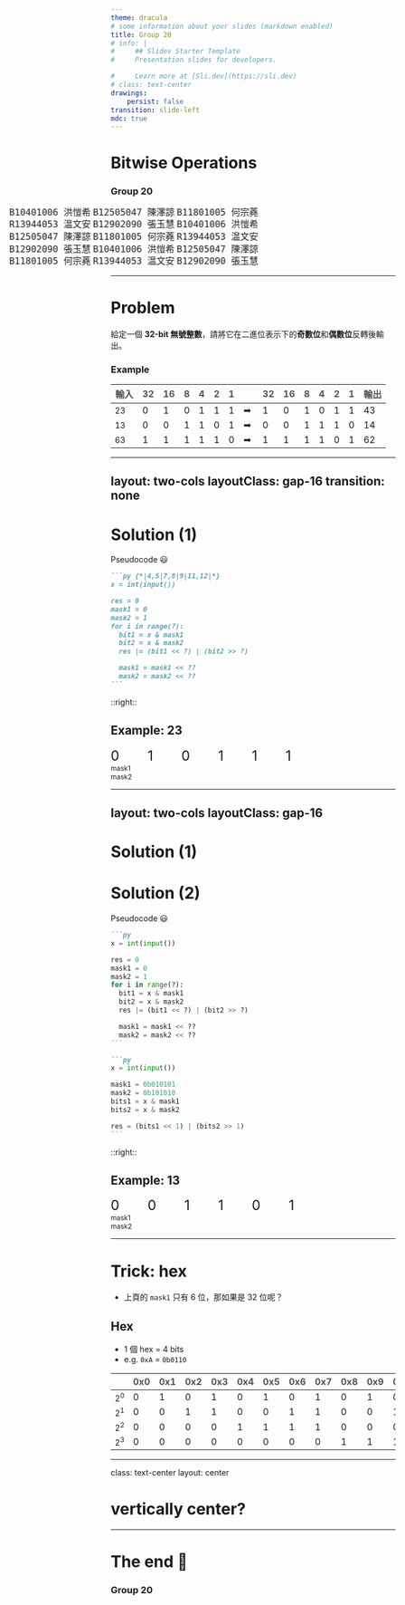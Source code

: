 ```yaml
---
theme: dracula
# some information about your slides (markdown enabled)
title: Group 20
# info: |
#     ## Slidev Starter Template
#     Presentation slides for developers.

#     Learn more at [Sli.dev](https://sli.dev)
# class: text-center
drawings:
    persist: false
transition: slide-left
mdc: true
---
```


<style>
  @keyframes marquee {
    from {
      transform: translateX(calc(-33% - 14px));
    }
    to {
      transform: translateX(0);
    }
  }

  :root{
    /* --duration: 10000000s; */
    --duration: 12s;

  }
</style>

# Bitwise Operations

### Group 20

<div class="fixed left-0 bottom-0 w-[100%] h-[100vh] overflow-hidden h-fit-content">
<div style='animation: marquee var(--duration) linear infinite;' class='absolute bottom-5 [&>*]:flex-1 [&>*]:text-nowrap	 left-0  flex mr-5 gap-5 items-center'>
  <kbd style="font-size: 1rem; line-height:1.35rem;">B10401006 洪愷希</kbd>
  <kbd style="font-size: 1rem; line-height:1.35rem;">B12505047 陳澤諒</kbd>
  <kbd style="font-size: 1rem; line-height:1.35rem;">B11801005 何宗蕘</kbd>
  <kbd style="font-size: 1rem; line-height:1.35rem;">R13944053 温文安</kbd>
  <kbd style="font-size: 1rem; line-height:1.35rem;">B12902090 張玉慧</kbd>
  <kbd style="font-size: 1rem; line-height:1.35rem;">B10401006 洪愷希</kbd>
  <kbd style="font-size: 1rem; line-height:1.35rem;">B12505047 陳澤諒</kbd>
  <kbd style="font-size: 1rem; line-height:1.35rem;">B11801005 何宗蕘</kbd>
  <kbd style="font-size: 1rem; line-height:1.35rem;">R13944053 温文安</kbd>
  <kbd style="font-size: 1rem; line-height:1.35rem;">B12902090 張玉慧</kbd>
  <kbd style="font-size: 1rem; line-height:1.35rem;">B10401006 洪愷希</kbd>
  <kbd style="font-size: 1rem; line-height:1.35rem;">B12505047 陳澤諒</kbd>
  <kbd style="font-size: 1rem; line-height:1.35rem;">B11801005 何宗蕘</kbd>
  <kbd style="font-size: 1rem; line-height:1.35rem;">R13944053 温文安</kbd>
  <kbd style="font-size: 1rem; line-height:1.35rem;">B12902090 張玉慧</kbd>
</div>
</div>

---

# Problem

給定一個 **32-bit 無號整數**，請將它在二進位表示下的**奇數位**和**偶數位**反轉後輸出。

### Example

<style>
  thead {
    opacity: 0.75;
    font-size: 1rem;
  }
  tbody {
    td:nth-child(3) ,
    td:nth-child(5) ,
    td:nth-child(7) ,
    td:nth-child(9) ,
    td:nth-child(11) ,
    td:nth-child(13) ,
    {
      color: var(--red);
    }

    td:nth-child(2) ,
    td:nth-child(4) ,
    td:nth-child(6) ,
    td:nth-child(8) ,
    td:nth-child(10) ,
    td:nth-child(12) ,
    td:nth-child(14) ,
    {
      color: var(--cyan);
    }
  
  }
</style>

| 輸入 | 32  | 16  | 8   | 4   | 2   | 1   |      | 32  | 16  | 8   | 4   | 2   | 1   | 輸出 |
| ---- | --- | --- | --- | --- | --- | --- | ---- | --- | --- | --- | --- | --- | --- | ---- |
| 23   | 0   | 1   | 0   | 1   | 1   | 1   | ➡ ️ | 1   | 0   | 1   | 0   | 1   | 1   | 43   |
| 13   | 0   | 0   | 1   | 1   | 0   | 1   | ➡   | 0   | 0   | 1   | 1   | 1   | 0   | 14   |
| 63   | 1   | 1   | 1   | 1   | 1   | 0   | ➡   | 1   | 1   | 1   | 1   | 0   | 1   | 62   |

---
layout: two-cols
layoutClass: gap-16
transition: none
---

# Solution (1)

Pseudocode 😃

````md magic-move {lines: true}
```py {*|4,5|7,8|9|11,12|*}
x = int(input())

res = 0
mask1 = 0
mask2 = 1
for i in range(?):
  bit1 = x & mask1
  bit2 = x & mask2
  res |= (bit1 << ?) | (bit2 >> ?)

  mask1 = mask1 << ??
  mask2 = mask2 << ??
```
````

::right::

## Example: 23

<div>
</div>

<style>
  div.container {
    display: flex;
    gap: 50px;
    font-size: 1.5rem;
    /* span {
      width: 32px;
    } */
    span:nth-child(even){
      color: var(--comment);
    }
    span:nth-child(odd){
      color: var(--red);
    }
  }
</style>

<div
  class="container mt-32px"
>
  <span v-motion :initial="{ x: 0 }" :enter="{ opacity: 1}" :click-11="{ x: 64 } " :leave="{ opacity: 0.5}" >0</span>
  <span v-motion :initial="{ x: 0 }" :enter="{ opacity: 1}" :click-11="{ x: -64 }" :leave="{ opacity: 0.5}" >1</span>
  <span v-motion :initial="{ x: 0 }" :enter="{ opacity: 1}" :click-9="{ x: 64 }  " :leave="{ opacity: 0.5}" >0</span>
  <span v-motion :initial="{ x: 0 }" :enter="{ opacity: 1}" :click-9="{ x: -64 } " :leave="{ opacity: 0.5}" >1</span>
  <span v-motion :initial="{ x: 0 }" :enter="{ opacity: 1}" :click-7="{ x: 64 }  " :leave="{ opacity: 0.5}" >1</span>
  <span v-motion :initial="{ x: 0 }" :enter="{ opacity: 1}" :click-7="{ x: -64 } " :leave="{ opacity: 0.5}" >1</span>
</div>


<div
  class="container bg-[var(--comment)] w-min px-2 py-px rounded-xl"
  style="font-size: 12px;"
  v-motion
  :initial="{ x: 244+65, opacity: 0, transition: {x: {mass: 1, delay: 50}} }" 
  :click-6="{ x: 244+65, opacity: 1 }"
  :click-8="{ x: 244-65   , opacity: 1 }"
  :click-10="{ x: 244-65*3   , opacity: 1 }"
>
  mask1
</div>

<div
  class="container bg-[var(--red)] w-min px-2 py-px rounded-xl"
  style="font-size: 12px;"
  v-motion
  :initial="{ x: 244, opacity: 0, y: '-100%', transition: {mass: 1.25} }" 
  :click-6="{ x: 244, opacity: 1 }"
  :click-8="{ x: 244-65*2, opacity: 1 }"
  :click-10="{ x: 244-65*4, opacity: 1 }"
>
  mask2
</div>

<span v-click='11'></span>


---
layout: two-cols
layoutClass: gap-16
---

<h1 v-if="$clicks<=7">Solution (1)</h1>
<h1 v-else>Solution (2)</h1>

Pseudocode 😃

````md magic-move {lines: true, at: 8}
```py 
x = int(input())

res = 0
mask1 = 0
mask2 = 1
for i in range(?):
  bit1 = x & mask1
  bit2 = x & mask2
  res |= (bit1 << ?) | (bit2 >> ?)

  mask1 = mask1 << ??
  mask2 = mask2 << ??
```

```py
x = int(input())

mask1 = 0b010101
mask2 = 0b101010
bits1 = x & mask1
bits2 = x & mask2

res = (bits1 << 1) | (bits2 >> 1)
```
````

::right::


<style>
  div.container {
    display: flex;
    gap: 50px;
    font-size: 1.5rem;
    /* span {
      width: 32px;
    } */
    span:nth-child(even){
      color: var(--comment);
    }
    span:nth-child(odd){
      color: var(--red);
    }
  }
</style>


<v-clicks hide at="7" depth="2" every="10">

  ## Example: 13

  <div
    class="container mt-32px"
  >
    <span v-motion :initial="{ x: 0 }" :click-6="{ x: 64 }">0</span>
    <span v-motion :initial="{ x: 0 }" :click-6="{ x: -64 }">0</span>
    <span v-motion :initial="{ x: 0 }" :click-4="{ x: 64 }">1</span>
    <span v-motion :initial="{ x: 0 }" :click-4="{ x: -64 }">1</span>
    <span v-motion :initial="{ x: 0 }" :click-2="{ x: 64 }">0</span>
    <span v-motion :initial="{ x: 0 }" :click-2="{ x: -64 }">1</span>
  </div>


  <div
    class="container bg-[var(--comment)] w-min px-2 py-px rounded-xl"
    style="font-size: 12px;"
    v-motion
    :initial="{ x: 244-65*3, opacity: 1, transition: {x: {mass: 1, delay: 50}} }" 
    :enter="{ x: 244+65, opacity: 1, transition: {x: {mass: 1, delay: 50}} }" 
    :click-1="{ x: 244+65, opacity: 1 }"
    :click-3="{ x: 244-65   , opacity: 1 }"
    :click-5="{ x: 244-65*3   , opacity: 1 }"
  >
    mask1
  </div>

  <div
    class="container bg-[var(--red)] w-min px-2 py-px rounded-xl"
    style="font-size: 12px;"
    v-motion
    :initial="{ x: 244-65*4, opacity: 1, y: '-100%', transition: {mass: 1.25} }" 
    :enter="{ x: 244, opacity: 1, y: '-100%', transition: {mass: 1.25} }" 
    :click-1="{ x: 244, opacity: 1 }"
    :click-3="{ x: 244-65*2, opacity: 1 }"
    :click-5="{ x: 244-65*4, opacity: 1 }"
  >
    mask2
  </div>
</v-clicks>

<!-- <span v-click='7'></span> -->

---

# Trick: hex

- 上頁的 `mask1` 只有 6 位，那如果是 32 位呢？

## Hex

- 1 個 hex = 4 bits
- e.g. `0xA` = `0b0110`

<style>
  tbody{
    tr {
      td:nth-child(1) {
        font-size: 0.9rem;
      }
    }
  }
</style>

|  | 0x0 | 0x1 | 0x2 | 0x3 | 0x4 | 0x5 | 0x6 | 0x7 | 0x8 | 0x9 | 0xA | 0xB | 0xC | 0xD | 0xE | 0xF |
|---|---| --- | --- | --- | --- | --- | --- | --- | --- | --- | --- | --- | --- | --- | --- | --- |
| $2^0$ |0|1|0|1|0|1|0|1|0|1|0|1|0|1|0|1|
| $2^1$ |0|0|1|1|0|0|1|1|0|0|1|1|0|0|1|1|
| $2^2$ |0|0|0|0|1|1|1|1|0|0|0|0|1|1|1|1|
| $2^3$ |0|0|0|0|0|0|0|0|1|1|1|1|1|1|1|1|

---
class: text-center 
layout: center
# vertically center?

---



# The end 🎉

### Group 20
<!-- 
  <kbd style="font-size: 1rem; line-height:1.35rem;">B10401006 洪愷希</kbd>
  <kbd style="font-size: 1rem; line-height:1.35rem;">B12505047 陳澤諒</kbd>
  <kbd style="font-size: 1rem; line-height:1.35rem;">B11801005 何宗蕘</kbd>
  <kbd style="font-size: 1rem; line-height:1.35rem;">R13944053 温文安</kbd>
  <kbd style="font-size: 1rem; line-height:1.35rem;">B12902090 張玉慧</kbd> -->

<!-- <confetti duration="3000"></confetti> -->

<confetti-new></confetti-new>

<!-- <orbit>
HELLO
</orbit> -->